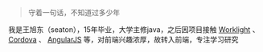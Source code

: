 > 守着一句话，不知道过多少年


我是王旭东（seaton），15年毕业，大学主修java，之后因项目接触 [Worklight](https://www.ibm.com/developerworks/cn/mobile/mo-aim1206-working-with-worklight-1/) 、 [Cordova](http://cordova.apache.org/) 、 [AngularJS](https://angularjs.org/) 等，对前端兴趣浓厚，故转入前端，专注学习研究




